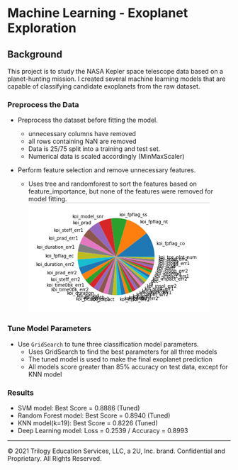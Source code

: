 # Machine Learning - Exoplanet Exploration


## Background

This project is to study the NASA Kepler space telescope data based on a planet-hunting mission. I created several machine learning models that are capable of classifying candidate exoplanets from the raw dataset.

### Preprocess the Data

* Preprocess the dataset before fitting the model.
    - unnecessary columns have removed
    - all rows containing NaN are removed
    - Data is 25/75 split into a training and test set.
    - Numerical data is scaled accordingly (MinMaxScaler)
    
* Perform feature selection and remove unnecessary features.
    - Uses tree and randomforest to sort the features based on feature_importance, but none of the features were removed for model fitting.
    ![rf_pie](image/RF_pie.png)



### Tune Model Parameters

* Use `GridSearch` to tune three classification model parameters.
    - Uses GridSearch to find the best parameters for all three models
    - The tuned model is used to make the final exoplanet prediction
    - All models score greater than 85% accuracy on test data, except for KNN model

### Results

* SVM model: Best Score = 0.8886 (Tuned)
* Random Forest model: Best Score = 0.8940 (Tuned)
* KNN model(k=19): Best Score = 0.8226 (Tuned)
* Deep Learning model: Loss = 0.2539 / Accuracy = 0.8993


- - -

© 2021 Trilogy Education Services, LLC, a 2U, Inc. brand. Confidential and Proprietary. All Rights Reserved.
